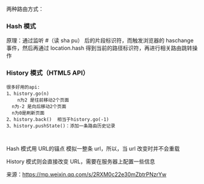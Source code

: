 两种路由方式：

### Hash 模式

原理：通过监听 #（读 sha pu） 后的片段标识符，而触发浏览器的 haschange 事件，然后再通过 location.hash 得到当前的路径标识符，再进行相关路由跳转操作

### History 模式（HTML5 API）

```JS
很多好用的api:
1、history.go(n)
	n为2 是往前移动2个页面
  n为-2 是向后移动2个页面
  n为0是刷新页面
2、history.back()  相当于history.go(-1)
3、history.pushState()：添加一条路由历史记录

	
```



Hash 模式用 URL的锚点 模拟一整条 url，所以，当 url 改变时并不会重载

History 模式则会直接改变 URL，需要在服务器上配置一些信息



来源：https://mp.weixin.qq.com/s/2RXM0c22e30mZbtrPNzrYw

